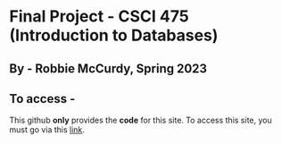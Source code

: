 # Final Project - CSCI 475 (Introduction to Databases)
## By - Robbie McCurdy, Spring 2023

## To access - 

This github **only** provides the **code** for this site. To access this site, you must go via this [link](https://turing.cs.olemiss.edu/~rbmccurd/FinalProject/read.php).
